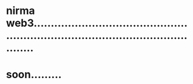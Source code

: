 # nirma web3..........................................................................................................
# soon.........
